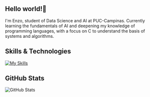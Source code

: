 ## Hello world!🐀

I'm Enzo, student of Data Science and AI at PUC-Campinas. Currently learning the fundamentals of AI and deepening my knowledge of programming languages, with a focus on C to understand the basis of systems and algorithms.

## Skills & Technologies

[![My Skills](https://skillicons.dev/icons?i=linux,mysql,py,c,powershell,flutter,dart,php)](https://skillicons.dev)

## GitHub Stats

![GitHub Stats](https://github-readme-stats.vercel.app/api?username=vooort&show_icons=true&theme=radical)
